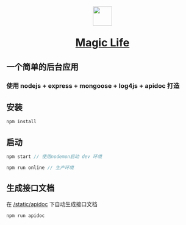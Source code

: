 <h1 align="center">
  <a href="http://magic.frp.soulfree.cn" target="_blank">
    <img width='50' src='http://magic.frp.soulfree.cn/favicon.png'/>
    <p>Magic Life</p>
  </a>
</h1>

## 一个简单的后台应用
### 使用 nodejs + express + mongoose + log4js + apidoc 打造

## 安装
```js
npm install
```
## 启动
```js
npm start // 使用nodemon启动 dev 环境

npm run online // 生产环境

```
## 生成接口文档
在 <a href="https://github.com/AxyLm/magic-of-life-web/tree/master/static/apidoc" target="_blank">/static/apidoc</a> 下自动生成接口文档
```js
npm run apidoc
```


